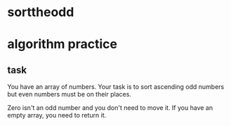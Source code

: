 # sorttheodd

# algorithm practice

## task

You have an array of numbers.
Your task is to sort ascending odd numbers but even numbers must be on their places.

Zero isn't an odd number and you don't need to move it. 
If you have an empty array, you need to return it.

